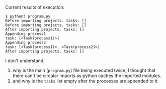 Current results of execution:
```
$ python3 program.py
Before importing projects. tasks: []
Before importing projects. tasks: []
After importing projects. tasks: []
Appending process1
task: [<Task(process1)>]
Appending process2
task: [<Task(process1)>, <Task(process2)>]
After importing projects. tasks: []

```

I don't understand;
1. why is the main (`program.py`) file being executed twice, I thought that there can't be circular imports as python caches the imported modules.
2. and why is the `tasks` list empty after the processes are appended to it

